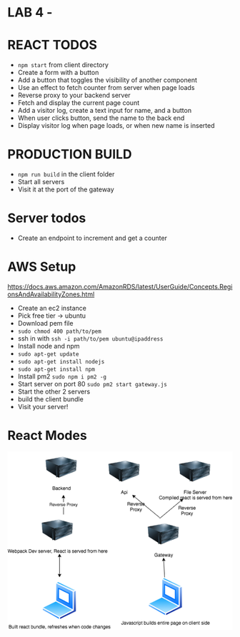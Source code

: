 # LAB 4 - 
# REACT TODOS
- `npm start` from client directory 
- Create a form with a button
- Add a button that toggles the visibility of another component
- Use an effect to fetch counter from server when page loads
- Reverse proxy to your backend server
- Fetch and display the current page count
- Add a visitor log, create a text input for name, and a button
- When user clicks button, send the name to the back end
- Display visitor log when page loads, or when new name is inserted

# PRODUCTION BUILD
- `npm run build` in the client folder
- Start all servers
- Visit it at the port of the gateway

# Server todos
- Create an endpoint to increment and get a counter

# AWS Setup
https://docs.aws.amazon.com/AmazonRDS/latest/UserGuide/Concepts.RegionsAndAvailabilityZones.html

- Create an ec2 instance
- Pick free tier -> ubuntu
- Download pem file
- `sudo chmod 400 path/to/pem`
- ssh in with `ssh -i path/to/pem ubuntu@ipaddress`
- Install node and npm
- `sudo apt-get update`
- `sudo apt-get install nodejs`
- `sudo apt-get install npm`
- Install pm2 `sudo npm i pm2 -g`
- Start server on port 80 `sudo pm2 start gateway.js` 
- Start the other 2 servers
- build the client bundle
- Visit your server!

# React Modes
![proxy](ReactProxies.png)